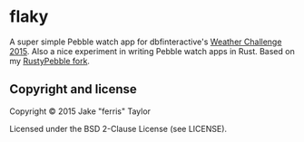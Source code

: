 # flaky

A super simple Pebble watch app for dbfinteractive's [Weather Challenge 2015](http://www.dbfinteractive.com/forum/index.php?topic=6364). Also a nice experiment in writing Pebble watch apps in Rust. Based on my [RustyPebble fork](https://github.com/yupferris/RustyPebble).

## Copyright and license

Copyright © 2015 Jake "ferris" Taylor

Licensed under the BSD 2-Clause License (see LICENSE).
